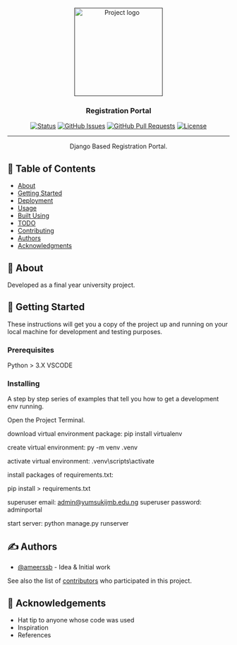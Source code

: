 <p align="center">
  <a href="" rel="noopener">
 <img width=200px height=200px src="https://i.imgur.com/6wj0hh6.jpg" alt="Project logo"></a>
</p>

<h3 align="center">Registration Portal</h3>

<div align="center">

[![Status](https://img.shields.io/badge/status-active-success.svg)]()
[![GitHub Issues](https://img.shields.io/github/issues/ameerssb/Student-Registration-System.svg)](https://github.com/ameerssb/Student-Registration-System/issues)
[![GitHub Pull Requests](https://img.shields.io/github/issues-pr/ameerssb/Student-Registration-System.svg)](https://github.com/ameerssb/Student-Registration-System/pulls)
[![License](https://img.shields.io/badge/license-MIT-blue.svg)](/LICENSE)

</div>

---

<p align="center"> Django Based Registration Portal.
    <br> 
</p>

## 📝 Table of Contents

- [About](#about)
- [Getting Started](#getting_started)
- [Deployment](#deployment)
- [Usage](#usage)
- [Built Using](#built_using)
- [TODO](../TODO.md)
- [Contributing](../CONTRIBUTING.md)
- [Authors](#authors)
- [Acknowledgments](#acknowledgement)

## 🧐 About <a name = "about"></a>

Developed as a final year university project.

## 🏁 Getting Started <a name = "getting_started"></a>

These instructions will get you a copy of the project up and running on your local machine for development and testing purposes.

### Prerequisites

Python > 3.X
VSCODE


### Installing

A step by step series of examples that tell you how to get a development env running.

Open the Project Terminal.

download virtual environment package:
pip install virtualenv

create virtual environment:
py -m venv .venv

activate virtual environment:
.venv\scripts\activate

install packages of requirements.txt:

pip install > requirements.txt

superuser email: admin@yumsukijmb.edu.ng
superuser password: adminportal

start server:
python manage.py runserver

<!-- ## ⛏️ Built Using <a name = "built_using"></a>

- [MongoDB](https://www.mongodb.com/) - Database
- [Express](https://expressjs.com/) - Server Framework
- [VueJs](https://vuejs.org/) - Web Framework
- [NodeJs](https://nodejs.org/en/) - Server Environment -->

## ✍️ Authors <a name = "authors"></a>

- [@ameerssb](https://github.com/ameerssb) - Idea & Initial work

See also the list of [contributors](https://github.com/ameerssb/Student-Registration-System/contributors) who participated in this project.

## 🎉 Acknowledgements <a name = "acknowledgement"></a>

- Hat tip to anyone whose code was used
- Inspiration
- References
